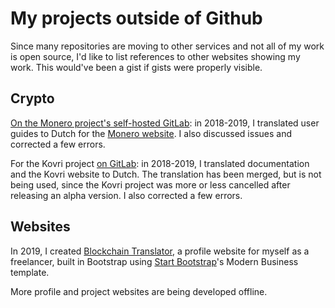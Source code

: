 # My projects outside of Github

Since many repositories are moving to other services and not all of my work is open source, I'd like to list references to other websites showing my work. This would've been a gist if gists were properly visible.

## Crypto

[On the Monero project's self-hosted GitLab](https://repo.getmonero.org/ProkhorZ): in 2018-2019, I translated user guides to Dutch for the [Monero website](https://web.getmonero.org/). I also discussed issues and corrected a few errors.

For the Kovri project [on GitLab](https://gitlab.com/ProkhorZ): in 2018-2019, I translated documentation and the Kovri website to Dutch. The translation has been merged, but is not being used, since the Kovri project was more or less cancelled after releasing an alpha version. I also corrected a few errors.

## Websites

In 2019, I created [Blockchain Translator](http://blockchain-translator.com/), a profile website for myself as a freelancer, built in Bootstrap using [Start Bootstrap](https://startbootstrap.com/)'s Modern Business template.

More profile and project websites are being developed offline.
